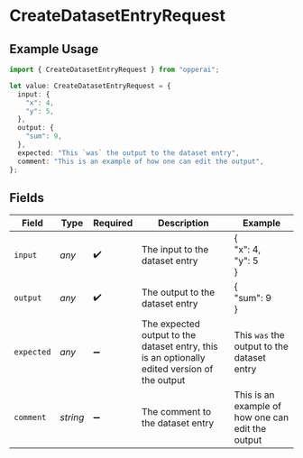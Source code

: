 # CreateDatasetEntryRequest

## Example Usage

```typescript
import { CreateDatasetEntryRequest } from "opperai";

let value: CreateDatasetEntryRequest = {
  input: {
    "x": 4,
    "y": 5,
  },
  output: {
    "sum": 9,
  },
  expected: "This `was` the output to the dataset entry",
  comment: "This is an example of how one can edit the output",
};
```

## Fields

| Field                                                                                        | Type                                                                                         | Required                                                                                     | Description                                                                                  | Example                                                                                      |
| -------------------------------------------------------------------------------------------- | -------------------------------------------------------------------------------------------- | -------------------------------------------------------------------------------------------- | -------------------------------------------------------------------------------------------- | -------------------------------------------------------------------------------------------- |
| `input`                                                                                      | *any*                                                                                        | :heavy_check_mark:                                                                           | The input to the dataset entry                                                               | {<br/>"x": 4,<br/>"y": 5<br/>}                                                               |
| `output`                                                                                     | *any*                                                                                        | :heavy_check_mark:                                                                           | The output to the dataset entry                                                              | {<br/>"sum": 9<br/>}                                                                         |
| `expected`                                                                                   | *any*                                                                                        | :heavy_minus_sign:                                                                           | The expected output to the dataset entry, this is an optionally edited version of the output | This `was` the output to the dataset entry                                                   |
| `comment`                                                                                    | *string*                                                                                     | :heavy_minus_sign:                                                                           | The comment to the dataset entry                                                             | This is an example of how one can edit the output                                            |